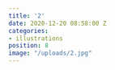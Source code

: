 ```yaml
---
title: '2'
date: 2020-12-20 08:58:00 Z
categories:
- illustrations
position: 8
image: "/uploads/2.jpg"
---
```


